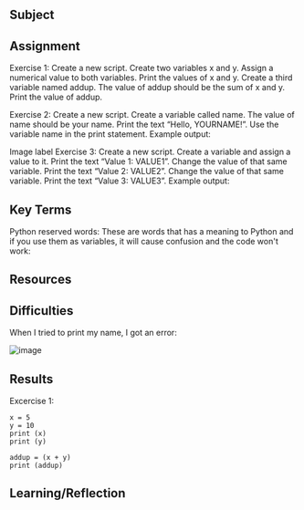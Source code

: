 ##  Subject

##  Assignment

Exercise 1:
Create a new script.
Create two variables x and y. Assign a numerical value to both variables.
Print the values of x and y.
Create a third variable named addup. The value of addup should be the sum of x and y.
Print the value of addup.

 Exercise 2:
Create a new script.
Create a variable called name. The value of name should be your name.
Print the text “Hello, YOURNAME!”. Use the variable name in the print statement. Example output:

Image label
 Exercise 3:
Create a new script.
Create a variable and assign a value to it.
Print the text “Value 1: VALUE1”.
Change the value of that same variable.
Print the text “Value 2: VALUE2”.
Change the value of that same variable.
Print the text “Value 3: VALUE3”.
Example output:


##  Key Terms

Python reserved words:
These are words that has a meaning to Python and if you use them as variables, it will cause confusion and the code won't work:



##  Resources

##  Difficulties

When I tried to print my name, I got an error:

![image](https://github.com/techgrounds/cloud-assignments-E28MS/assets/151161141/7285db2e-9a6b-4042-9334-a309b627f25d)


##  Results

Excercise 1:
```
x = 5
y = 10
print (x)
print (y)

addup = (x + y)
print (addup)
```




##  Learning/Reflection
